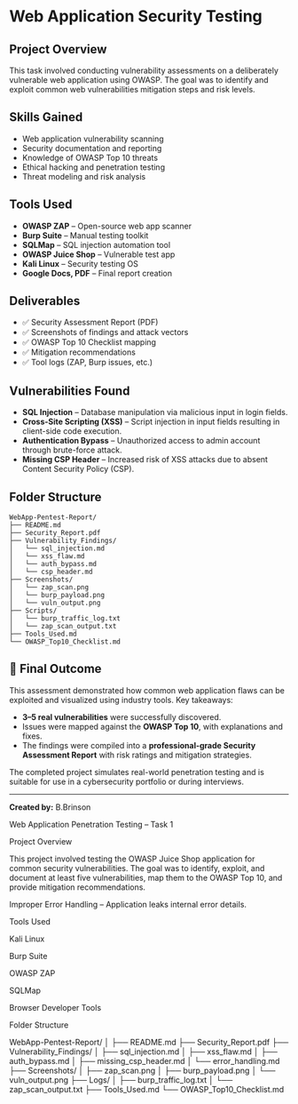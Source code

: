 # Web Application Security Testing

## Project Overview
This task involved conducting vulnerability assessments on a deliberately vulnerable web application using OWASP. The goal was to identify and exploit common web vulnerabilities mitigation steps and risk levels.

## Skills Gained
- Web application vulnerability scanning  
- Security documentation and reporting  
- Knowledge of OWASP Top 10 threats  
- Ethical hacking and penetration testing  
- Threat modeling and risk analysis  

##  Tools Used
- **OWASP ZAP** – Open-source web app scanner  
- **Burp Suite** – Manual testing toolkit  
- **SQLMap** – SQL injection automation tool  
- **OWASP Juice Shop** – Vulnerable test app  
- **Kali Linux** – Security testing OS  
- **Google Docs, PDF** – Final report creation  

## Deliverables
- ✅ Security Assessment Report (PDF)  
- ✅ Screenshots of findings and attack vectors  
- ✅ OWASP Top 10 Checklist mapping  
- ✅ Mitigation recommendations  
- ✅ Tool logs (ZAP, Burp issues, etc.)

## Vulnerabilities Found

- **SQL Injection** – Database manipulation via malicious input in login fields.
- **Cross-Site Scripting (XSS)** – Script injection in input fields resulting in client-side code execution.
- **Authentication Bypass** – Unauthorized access to admin account through brute-force attack.
- **Missing CSP Header** – Increased risk of XSS attacks due to absent Content Security Policy (CSP).


## Folder Structure
```
WebApp-Pentest-Report/
├── README.md
├── Security_Report.pdf
├── Vulnerability_Findings/
│   └── sql_injection.md
│   └── xss_flaw.md
│   └── auth_bypass.md
│   └── csp_header.md
├── Screenshots/
│   └── zap_scan.png
│   └── burp_payload.png
│   └── vuln_output.png
├── Scripts/ 
│   └── burp_traffic_log.txt 
│   └── zap_scan_output.txt
├── Tools_Used.md
└── OWASP_Top10_Checklist.md
```

## 🧾 Final Outcome

This assessment demonstrated how common web application flaws can be exploited and visualized using industry tools. Key takeaways:

- **3–5 real vulnerabilities** were successfully discovered.
- Issues were mapped against the **OWASP Top 10**, with explanations and fixes.
- The findings were compiled into a **professional-grade Security Assessment Report** with risk ratings and mitigation strategies.

The completed project simulates real-world penetration testing and is suitable for use in a cybersecurity portfolio or during interviews.

---

**Created by:** B.Brinson


Web Application Penetration Testing – Task 1

Project Overview

This project involved testing the OWASP Juice Shop application for common security vulnerabilities. The goal was to identify, exploit, and document at least five vulnerabilities, map them to the OWASP Top 10, and provide mitigation recommendations.


Improper Error Handling – Application leaks internal error details.


Tools Used

Kali Linux

Burp Suite

OWASP ZAP

SQLMap

Browser Developer Tools


Folder Structure

WebApp-Pentest-Report/
│
├── README.md
├── Security_Report.pdf
├── Vulnerability_Findings/
│   ├── sql_injection.md
│   ├── xss_flaw.md
│   ├── auth_bypass.md
│   ├── missing_csp_header.md
│   └── error_handling.md
├── Screenshots/
│   ├── zap_scan.png
│   ├── burp_payload.png
│   └── vuln_output.png
├── Logs/
│   ├── burp_traffic_log.txt
│   └── zap_scan_output.txt
├── Tools_Used.md
└── OWASP_Top10_Checklist.md
